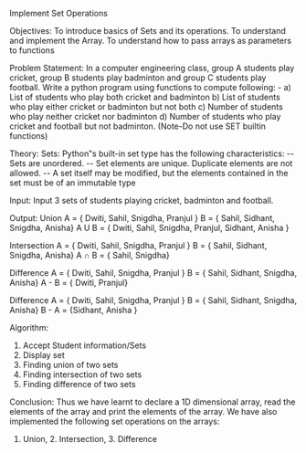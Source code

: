 Implement Set Operations

Objectives:
To introduce basics of Sets and its operations.
To understand and implement the Array.
To understand how to pass arrays as parameters to functions

Problem Statement:
In a computer engineering class, group A students play cricket, group B students play badminton and group C students play football. Write a python program using functions to compute following: -
a) List of students who play both cricket and badminton
b) List of students who play either cricket or badminton but not both
c) Number of students who play neither cricket nor badminton
d) Number of students who play cricket and football but not badminton.
(Note-Do not use SET builtin functions)

Theory:
Sets:
Python‟s built-in set type has the following characteristics:
-- Sets are unordered.
-- Set elements are unique. Duplicate elements are not allowed.
-- A set itself may be modified, but the elements contained in the set must be of an immutable type

Input:
Input 3 sets of students playing cricket, badminton and football.

Output:
Union
A = { Dwiti, Sahil, Snigdha, Pranjul } 
B = { Sahil, Sidhant, Snigdha, Anisha}
A U B = { Dwiti, Sahil, Snigdha, Pranjul, Sidhant, Anisha }

Intersection
A = { Dwiti, Sahil, Snigdha, Pranjul }
B = { Sahil, Sidhant, Snigdha, Anisha}
A ∩ B = { Sahil, Snigdha}

Difference
A = { Dwiti, Sahil, Snigdha, Pranjul }
B = { Sahil, Sidhant, Snigdha, Anisha}
A - B = { Dwiti, Pranjul}

Difference
A = { Dwiti, Sahil, Snigdha, Pranjul }
B = { Sahil, Sidhant, Snigdha, Anisha}
B - A = {Sidhant, Anisha }

Algorithm:
1. Accept Student information/Sets
2. Display set
3. Finding union of two sets
4. Finding intersection of two sets
5. Finding difference of two sets

Conclusion:
Thus we have learnt to declare a 1D dimensional array, read the elements of the array and
print the elements of the array. We have also implemented the following set operations on the
arrays:
1. Union, 2. Intersection, 3. Difference
